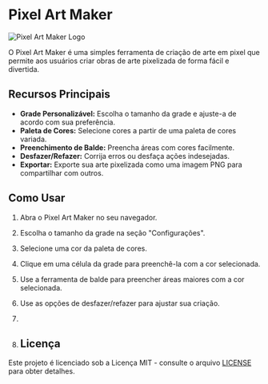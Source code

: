# Pixel Art Maker

![Pixel Art Maker Logo](https://example.com/pixel-art-maker-logo.png)

O Pixel Art Maker é uma simples ferramenta de criação de arte em pixel que permite aos usuários criar obras de arte pixelizada de forma fácil e divertida.

## Recursos Principais

- **Grade Personalizável:** Escolha o tamanho da grade e ajuste-a de acordo com sua preferência.
- **Paleta de Cores:** Selecione cores a partir de uma paleta de cores variada.
- **Preenchimento de Balde:** Preencha áreas com cores facilmente.
- **Desfazer/Refazer:** Corrija erros ou desfaça ações indesejadas.
- **Exportar:** Exporte sua arte pixelizada como uma imagem PNG para compartilhar com outros.

## Como Usar

1. Abra o Pixel Art Maker no seu navegador.
2. Escolha o tamanho da grade na seção "Configurações".
3. Selecione uma cor da paleta de cores.
4. Clique em uma célula da grade para preenchê-la com a cor selecionada.
5. Use a ferramenta de balde para preencher áreas maiores com a cor selecionada.
6. Use as opções de desfazer/refazer para ajustar sua criação.

7. 
8. ## Licença

Este projeto é licenciado sob a Licença MIT - consulte o arquivo [LICENSE](LICENSE) para obter detalhes.

